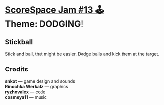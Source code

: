 # [ScoreSpace Jam #13 🕹️](https://itch.io/jam/scorejam13)<br/>Theme: DODGING!

## Stickball

Stick and ball, that might be easier. Dodge balls and kick them at the target.


## Credits

**snkot** — game design and sounds<br/>
**Rinochka Werkatz** — graphics<br/>
**ryzhovalex** — code<br/>
**cosmeya11** — music
